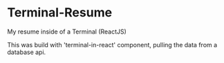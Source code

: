 # Terminal-Resume
My resume inside of a Terminal (ReactJS)

This was build with 'terminal-in-react' component, pulling the data from a database api.
